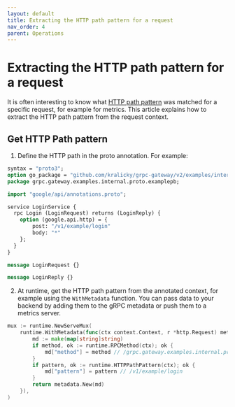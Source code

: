 ```yaml
---
layout: default
title: Extracting the HTTP path pattern for a request
nav_order: 4
parent: Operations
---
```


# Extracting the HTTP path pattern for a request

It is often interesting to know what [HTTP path pattern](https://github.com/googleapis/googleapis/blob/869d32e2f0af2748ab530646053b23a2b80d9ca5/google/api/http.proto#L61-L87) was matched for a specific request, for example for metrics. This article explains how to extract the HTTP path pattern from the request context.

## Get HTTP Path pattern

1. Define the HTTP path in the proto annotation. For example:

```proto
syntax = "proto3";
option go_package = "github.com/kralicky/grpc-gateway/v2/examples/internal/proto/examplepb";
package grpc.gateway.examples.internal.proto.examplepb;

import "google/api/annotations.proto";

service LoginService {
  rpc Login (LoginRequest) returns (LoginReply) {
    option (google.api.http) = {
        post: "/v1/example/login"
        body: "*"
    };
  }
}

message LoginRequest {}

message LoginReply {}
```

2. At runtime, get the HTTP path pattern from the annotated context, for example using the `WithMetadata` function.
   You can pass data to your backend by adding them to the gRPC metadata or push them to a metrics server.

```go
mux := runtime.NewServeMux(
	runtime.WithMetadata(func(ctx context.Context, r *http.Request) metadata.MD {
		md := make(map[string]string)
		if method, ok := runtime.RPCMethod(ctx); ok {
			md["method"] = method // /grpc.gateway.examples.internal.proto.examplepb.LoginService/Login
		}
		if pattern, ok := runtime.HTTPPathPattern(ctx); ok {
			md["pattern"] = pattern // /v1/example/login
		}
		return metadata.New(md)
	}),
)
```
